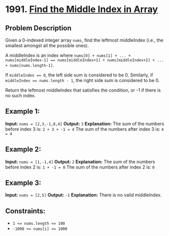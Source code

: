 # 1991. [Find the Middle Index in Array](https://leetcode.com/problems/find-the-middle-index-in-array/description/)

## Problem Description

Given a 0-indexed integer array `nums`, find the leftmost middleIndex (i.e., the smallest amongst all the possible ones).

A middleIndex is an index where `nums[0] + nums[1] + ... + nums[middleIndex-1] == nums[middleIndex+1] + nums[middleIndex+2] + ... + nums[nums.length-1]`.

If `middleIndex == 0`, the left side sum is considered to be 0. Similarly, if `middleIndex == nums.length - 1`, the right side sum is considered to be 0.

Return the leftmost middleIndex that satisfies the condition, or -1 if there is no such index.

## Example 1:

**Input:** `nums = [2,3,-1,8,4]`
**Output:** `3`
**Explanation:**
The sum of the numbers before index 3 is: `2 + 3 + -1 = 4`
The sum of the numbers after index 3 is: `4 = 4`

## Example 2:

**Input:** `nums = [1,-1,4]`
**Output:** `2`
**Explanation:**
The sum of the numbers before index 2 is: `1 + -1 = 0`
The sum of the numbers after index 2 is: `0`

## Example 3:

**Input:** `nums = [2,5]`
**Output:** `-1`
**Explanation:**
There is no valid middleIndex.

## Constraints:

- `1 <= nums.length <= 100`
- `-1000 <= nums[i] <= 1000`
